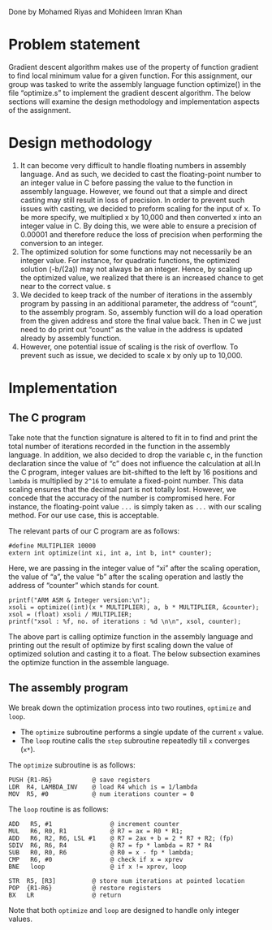 Done by Mohamed Riyas and Mohideen Imran Khan


# Problem statement
Gradient descent algorithm makes use of the property of function gradient to find local minimum value for a given function. For this assignment, our group was tasked to write the assembly language function optimize() in the file “optimize.s” to implement the gradient descent algorithm. The below sections will examine the design methodology and implementation aspects of the assignment.

# Design methodology
1.	It can become very difficult to handle floating numbers in assembly language. And as such, we decided to cast the floating-point number to an integer value in C before passing the value to the function in assembly language. However, we found out that a simple and direct casting may still result in loss of precision. In order to prevent such issues with casting, we decided to preform scaling for the input of x. To be more specify, we multiplied x by 10,000 and then converted x into an integer value in C. By doing this, we were able to ensure a precision of 0.00001 and therefore reduce the loss of precision when performing the conversion to an integer.
2.	The optimized solution for some functions may not necessarily be an integer value. For instance, for quadratic functions, the optimized solution (-b/(2a)) may not always be an integer. Hence, by scaling up the optimized value, we realized that there is an increased chance to get near to the correct value. s
3.	We decided to keep track of the number of iterations in the assembly program by passing in an additional parameter, the address of “count”, to the assembly program. So, assembly function will do a load operation from the given address and store the final value back. Then in C we just need to do print out “count” as the value in the address is updated already by assembly function.
4.	However, one potential issue of scaling is the risk of overflow. To prevent such as issue, we decided to scale x by only up to 10,000.

# Implementation

## The C program

Take note that the function signature is altered to fit in to find and print the total number of iterations recorded in the function in the assembly language. In addition, we also decided to drop the variable c, in the function declaration since the value of “c” does not influence the calculation at all.In the C program, integer values are bit-shifted to the left by 16 positions and `lambda` is multiplied by `2^16` to emulate a fixed-point number. This data scaling ensures that the decimal part is not totally lost. However, we concede that the accuracy of the number is compromised here. For instance, the floating-point value `...` is simply taken as `...` with our scaling method. For our use case, this is acceptable.

The relevant parts of our C program are as follows:

`#define MULTIPLIER 10000`\
`extern int optimize(int xi, int a, int b, int* counter);`

Here, we are passing in the integer value of “xi” after the scaling operation, the value of “a”, the value “b” after the scaling operation and lastly the address of “counter” which stands for count.


`printf("ARM ASM & Integer version:\n");`\
`xsoli = optimize((int)(x * MULTIPLIER), a, b * MULTIPLIER, &counter);`\
`xsol = (float) xsoli / MULTIPLIER;`\
`printf("xsol : %f, no. of iterations : %d \n\n", xsol, counter);`

The above part is calling optimize function in the assembly language and printing out the result of optimize by first scaling down the value of optimized solution and casting it to a float. The below subsection examines the optimize function in the assemble language.

## The assembly program

We break down the optimization process into two routines, `optimize` and `loop`. 
- The `optimize` subroutine performs a single update of the current `x` value.
- The `loop` routine calls the `step` subroutine repeatedly till `x` converges (`x*`).

The `optimize` subroutine is as follows:

`PUSH {R1-R6}           @ save registers`\
`LDR  R4, LAMBDA_INV    @ load R4 which is = 1/lambda`\
`MOV  R5, #0            @ num iterations counter = 0`


The `loop` routine is as follows:

`ADD   R5, #1                @ increment counter`\
`MUL   R6, R0, R1            @ R7 = ax = R0 * R1;`\
`ADD   R6, R2, R6, LSL #1    @ R7 = 2ax + b = 2 * R7 + R2; (fp)`\
`SDIV  R6, R6, R4            @ R7 = fp * lambda = R7 * R4`\
`SUB   R0, R0, R6            @ R0 = x - fp * lambda;`\
`CMP   R6, #0                @ check if x = xprev`\
`BNE   loop                  @ if x != xprev, loop`

`STR  R5, [R3]          @ store num iterations at pointed location`\
`POP  {R1-R6}           @ restore registers`\
`BX   LR                @ return`


Note that both `optimize` and `loop` are designed to handle only integer values.




